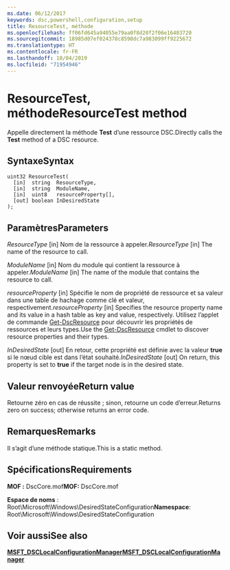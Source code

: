 ```yaml
---
ms.date: 06/12/2017
keywords: dsc,powershell,configuration,setup
title: ResourceTest, méthode
ms.openlocfilehash: ff06fd645a94055e79aa0f8d20f2f06e16483720
ms.sourcegitcommit: 18985d07ef024378c8590dc7a983099ff9225672
ms.translationtype: HT
ms.contentlocale: fr-FR
ms.lasthandoff: 10/04/2019
ms.locfileid: "71954946"
---
```

# <a name="resourcetest-method"></a><span data-ttu-id="795f8-103">ResourceTest, méthode</span><span class="sxs-lookup"><span data-stu-id="795f8-103">ResourceTest method</span></span>

<span data-ttu-id="795f8-104">Appelle directement la méthode **Test** d’une ressource DSC.</span><span class="sxs-lookup"><span data-stu-id="795f8-104">Directly calls the **Test** method of a DSC resource.</span></span>

## <a name="syntax"></a><span data-ttu-id="795f8-105">Syntaxe</span><span class="sxs-lookup"><span data-stu-id="795f8-105">Syntax</span></span>

```mof
uint32 ResourceTest(
  [in]  string  ResourceType,
  [in]  string  ModuleName,
  [in]  uint8   resourceProperty[],
  [out] boolean InDesiredState
);
```

## <a name="parameters"></a><span data-ttu-id="795f8-106">Paramètres</span><span class="sxs-lookup"><span data-stu-id="795f8-106">Parameters</span></span>

<span data-ttu-id="795f8-107">*ResourceType* \[in\] Nom de la ressource à appeler.</span><span class="sxs-lookup"><span data-stu-id="795f8-107">*ResourceType* \[in\] The name of the resource to call.</span></span>

<span data-ttu-id="795f8-108">*ModuleName* \[in\] Nom du module qui contient la ressource à appeler.</span><span class="sxs-lookup"><span data-stu-id="795f8-108">*ModuleName* \[in\] The name of the module that contains the resource to call.</span></span>

<span data-ttu-id="795f8-109">*resourceProperty* \[in\] Spécifie le nom de propriété de ressource et sa valeur dans une table de hachage comme clé et valeur, respectivement.</span><span class="sxs-lookup"><span data-stu-id="795f8-109">*resourceProperty* \[in\] Specifies the resource property name and its value in a hash table as key and value, respectively.</span></span> <span data-ttu-id="795f8-110">Utilisez l’applet de commande [Get-DscResource](/powershell/module/PSDesiredStateConfiguration/Get-DscResource) pour découvrir les propriétés de ressources et leurs types.</span><span class="sxs-lookup"><span data-stu-id="795f8-110">Use the [Get-DscResource](/powershell/module/PSDesiredStateConfiguration/Get-DscResource) cmdlet to discover resource properties and their types.</span></span>

<span data-ttu-id="795f8-111">*InDesiredState* \[out\] En retour, cette propriété est définie avec la valeur **true** si le nœud cible est dans l’état souhaité.</span><span class="sxs-lookup"><span data-stu-id="795f8-111">*InDesiredState* \[out\] On return, this property is set to **true** if the target node is in the desired state.</span></span>

## <a name="return-value"></a><span data-ttu-id="795f8-112">Valeur renvoyée</span><span class="sxs-lookup"><span data-stu-id="795f8-112">Return value</span></span>

<span data-ttu-id="795f8-113">Retourne zéro en cas de réussite ; sinon, retourne un code d’erreur.</span><span class="sxs-lookup"><span data-stu-id="795f8-113">Returns zero on success; otherwise returns an error code.</span></span>

## <a name="remarks"></a><span data-ttu-id="795f8-114">Remarques</span><span class="sxs-lookup"><span data-stu-id="795f8-114">Remarks</span></span>

<span data-ttu-id="795f8-115">Il s’agit d’une méthode statique.</span><span class="sxs-lookup"><span data-stu-id="795f8-115">This is a static method.</span></span>

## <a name="requirements"></a><span data-ttu-id="795f8-116">Spécifications</span><span class="sxs-lookup"><span data-stu-id="795f8-116">Requirements</span></span>

<span data-ttu-id="795f8-117">**MOF :** DscCore.mof</span><span class="sxs-lookup"><span data-stu-id="795f8-117">**MOF:** DscCore.mof</span></span>

<span data-ttu-id="795f8-118">**Espace de noms** : Root\Microsoft\Windows\DesiredStateConfiguration</span><span class="sxs-lookup"><span data-stu-id="795f8-118">**Namespace**: Root\Microsoft\Windows\DesiredStateConfiguration</span></span>

## <a name="see-also"></a><span data-ttu-id="795f8-119">Voir aussi</span><span class="sxs-lookup"><span data-stu-id="795f8-119">See also</span></span>

[<span data-ttu-id="795f8-120">**MSFT_DSCLocalConfigurationManager**</span><span class="sxs-lookup"><span data-stu-id="795f8-120">**MSFT_DSCLocalConfigurationManager**</span></span>](msft-dsclocalconfigurationmanager.md)
